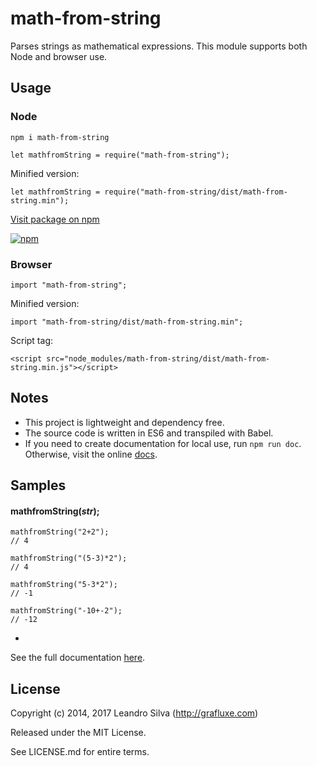 # math-from-string

Parses strings as mathematical expressions. This module supports both Node and browser use.

## Usage

### Node

`npm i math-from-string`

```
let mathfromString = require("math-from-string");
```

Minified version:

```
let mathfromString = require("math-from-string/dist/math-from-string.min");
```

[Visit package on npm](https://www.npmjs.com/package/math-from-string)

[![npm](https://nodei.co/npm/math-from-string.png)](https://www.npmjs.com/package/math-from-string)

### Browser

```
import "math-from-string";
```

Minified version:

```
import "math-from-string/dist/math-from-string.min";
```

Script tag:

```
<script src="node_modules/math-from-string/dist/math-from-string.min.js"></script>
```

## Notes

- This project is lightweight and dependency free.
- The source code is written in ES6 and transpiled with Babel.
- If you need to create documentation for local use, run `npm run doc`. Otherwise, visit the online [docs](http://grafluxe.com/o/doc/math-from-string/global.html#mathFromString).

## Samples

#### mathfromString(*str*);

```
mathfromString("2+2");
// 4

mathfromString("(5-3)*2");
// 4

mathfromString("5-3*2");
// -1

mathfromString("-10+-2");
// -12
```
-

See the full documentation [here](http://grafluxe.com/o/doc/math-from-string/global.html#mathFromString).

## License

Copyright (c) 2014, 2017 Leandro Silva (http://grafluxe.com)

Released under the MIT License.

See LICENSE.md for entire terms.
